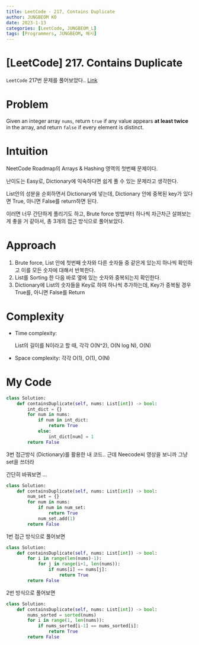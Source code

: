```yaml
---
title: LeetCode - 217, Contains Duplicate
author: JUNGBEOM KO
date: 2023-1-13
categories: [LeetCode, JUNGBEOM_L]
tags: [Programmers, JUNGBEOM, 해시]
---
```


# [LeetCode] 217. Contains Duplicate

`LeetCode` 217번 문제를 풀어보았다.. [Link](https://leetcode.com/problems/contains-duplicate/description/)



# Problem

Given an integer array `nums`, return `true` if any value appears **at least twice** in the array, and return `false` if every element is distinct.



# Intuition

NeetCode Roadmap의 Arrays & Hashing 영역의 첫번째 문제이다.

난이도는 Easy로, Dictionary에 익숙하다면 쉽게 풀 수 있는 문제라고 생각한다.

List안의 성분을 순회하면서 Dictionary에 넣는데, Dictionary 안에 중복된 key가 있다면 True, 아니면 False를 return하면 된다.

이러면 너무 간단하게 풀리기도 하고, Brute force 방법부터 하나씩 차근차근 살펴보는게 좋을 거 같아서, 총 3개의 접근 방식으로 풀어보았다.



# Approach

1. Brute force, List 안에 첫번째 숫자와 다른 숫자들 중 같은게 있는지 하나씩 확인하고 이를 모든 숫자에 대해서 반복한다.
2. List를 Sorting 한 다음 바로 옆에 있는 숫자와 중복되는지 확인한다.
3. Dictionary에 List의 숫자들을 Key로 하여 하나씩 추가하는데, Key가 중복될 경우 True를, 아니면 False를 Return



# Complexity

- Time complexity:

  List의 길이를 N이라고 할 때, 각각 O(N^2), O(N log N), O(N)

- Space complexity:
  각각 O(1), O(1), O(N)

  

# My Code

```python
class Solution:
    def containsDuplicate(self, nums: List[int]) -> bool:
        int_dict = {}
        for num in nums:
            if num in int_dict:
                return True
            else:
                int_dict[num] = 1
        return False
```

3번 접근방식 (Dictionary)를 활용한 내 코드.. 근데 Neecode씨 영상을 보니까 그냥 set을 쓰더라

간단히 바꿔보면 ...

```python
class Solution:
    def containsDuplicate(self, nums: List[int]) -> bool:
       	num_set = {}
        for num in nums:
            if num in num_set:
                return True
            num_set.add(1)
        return False
```

1번 접근 방식으로 풀어보면

```python
class Solution:
    def containsDuplicate(self, nums: List[int]) -> bool:
    	for i in range(len(nums)-1):
            for j in range(i+1, len(nums)):
                if nums[i] == nums[j]:
                    return True
		return False
```

2번 방식으로 풀어보면

```python
class Solution:
    def containsDuplicate(self, nums: List[int]) -> bool:
        nums_sorted = sorted(nums)
    	for i in range(1, len(nums)):
            if nums_sorted[i-1] == nums_sorted[i]:
                return True
        return False
        
```


